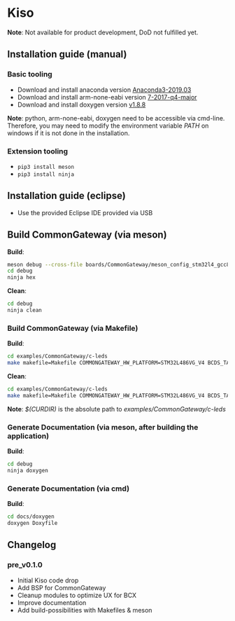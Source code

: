 # Kiso #
**Note**: Not available for product development, DoD not fulfilled yet.

## Installation guide (manual) ##
### Basic tooling ###
* Download and install anaconda version [Anaconda3-2019.03](https://repo.continuum.io/archive/)
* Download and install arm-none-eabi version [7-2017-q4-major](https://developer.arm.com/tools-and-software/open-source-software/developer-tools/gnu-toolchain/gnu-rm/downloads)
* Download and install doxygen version [v1.8.8](https://sourceforge.net/projects/doxygen/files/rel-1.8.8/)

**Note**: python, arm-none-eabi, doxygen need to be accessible via cmd-line. Therefore, you may need to modify the environment variable *PATH* on windows if it is not done in the installation.

### Extension tooling ###
* ```pip3 install meson```
* ```pip3 install ninja```

## Installation guide (eclipse) ##
* Use the provided Eclipse IDE provided via USB

## Build CommonGateway (via meson) ###
**Build**:
```bash
meson debug --cross-file boards/CommonGateway/meson_config_stm32l4_gcc8.ini
cd debug
ninja hex
```
**Clean**:
```bash
cd debug
ninja clean
```

### Build CommonGateway (via Makefile) ###
**Build**:
```bash
cd examples/CommonGateway/c-leds
make makefile=Makefile COMMONGATEWAY_HW_PLATFORM=STM32L486VG_V4 BCDS_TARGET_PLATFORM=stm32 BCDS_COMMON_MAKEFILE=$(CURDIR)/common.mk
```
**Clean**:
```bash
cd examples/CommonGateway/c-leds
make makefile=Makefile COMMONGATEWAY_HW_PLATFORM=STM32L486VG_V4 BCDS_TARGET_PLATFORM=stm32 BCDS_COMMON_MAKEFILE=$(CURDIR)/common.mk
```

**Note**: *$(CURDIR)* is the absolute path to *examples/CommonGateway/c-leds*

### Generate Documentation (via meson, after building the application) ###
**Build**:
```bash
cd debug
ninja doxygen
```

### Generate Documentation (via cmd) ###
**Build**:
```bash
cd docs/doxygen
doxygen Doxyfile
```

## Changelog ##

### pre_v0.1.0 ###
* Initial Kiso code drop
* Add BSP for CommonGateway
* Cleanup modules to optimize UX for BCX
* Improve documentation
* Add build-possibilities with Makefiles & meson
